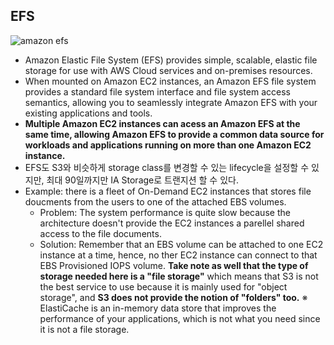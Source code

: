 EFS
---
![amazon efs](../images/efs.png)

- Amazon Elastic File System (EFS) provides simple, scalable, elastic file storage for use with AWS Cloud services and on-premises resources.
- When mounted on Amazon EC2 instances, an Amazon EFS file system provides a standard file system interface and file system access semantics, allowing you to seamlessly integrate Amazon EFS with your existing applications and tools.
- **Multiple Amazon EC2 instances can acess an Amazon EFS at the same time, allowing Amazon EFS to provide a common data source for workloads and applications running on more than one Amazon EC2 instance.**
- EFS도 S3와 비슷하게 storage class를 변경할 수 있는 lifecycle을 설정할 수 있지만,  최대 90일까지만 IA Storage로 트랜지션 할 수 있다.
- Example: there is a fleet of On-Demand EC2 instances that stores file doucments from the users to one of the attached EBS volumes. 
    - Problem: The system performance is quite slow because the architecture doesn't provide the EC2 instances a parellel shared access to the file documents.
    - Solution: Remember that an EBS volume can be attached to one EC2 instance at a time, hence, no ther EC2 instance can connect to that EBS Provisioned IOPS volume. **Take note as well that the type of storage needed here is a "file storage"** which means that S3 is not the best service to use because it is mainly used for "object storage", and **S3 does not provide the notion of "folders" too.**
    ※ ElastiCache is an in-memory data store that improves the performance of your applications, which is not what you need since it is not a file storage.